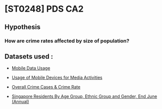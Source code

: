 # **[ST0248] PDS CA2**
## **Hypothesis** 
### How are crime rates affected by size of population?

## **Datasets used :**

* [Mobile Data Usage](https://data.gov.sg/dataset/mobile-data-usage)

* [Usage of Mobile Devices for Media Activities](https://data.gov.sg/dataset/usage-of-mobile-devices-for-media-activities)

* [Overall Crime Cases & Crime Rate](https://data.gov.sg/dataset/overall-crime-cases-crime-rate)

* [Singapore Residents By Age Group, Ethnic Group and Gender, End June (Annual)](https://data.gov.sg/dataset/resident-population-by-ethnicity-gender-and-age-group)
